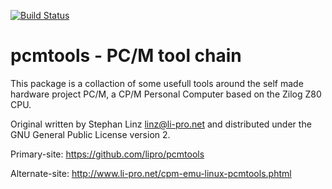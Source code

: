 [![Build Status](https://travis-ci.org/lipro/pcmtools.svg?branch=master)](https://travis-ci.org/lipro/pcmtools)

pcmtools - PC/M tool chain
==========================

This package is a collaction of some usefull tools around the self
made hardware project PC/M, a CP/M Personal Computer based on the
Zilog Z80 CPU.

Original written by Stephan Linz <linz@li-pro.net> and distributed
under the GNU General Public License version 2.

Primary-site: https://github.com/lipro/pcmtools

Alternate-site: http://www.li-pro.net/cpm-emu-linux-pcmtools.phtml
